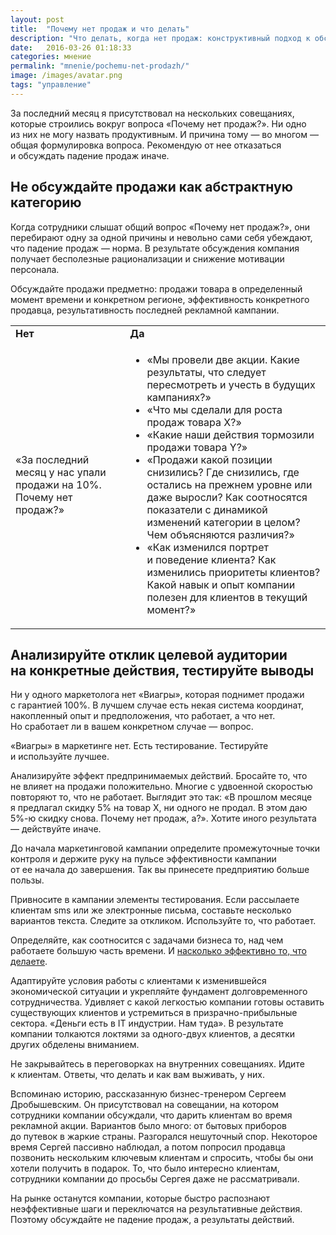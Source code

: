 ```yaml
---
layout: post
title:  "Почему нет продаж и что делать"
description: "Что делать, когда нет продаж: конструктивный подход к обсуждению падения продаж"
date:   2016-03-26 01:18:33 
categories: мнение
permalink: "mnenie/pochemu-net-prodazh/"
image: /images/avatar.png
tags: "управление"
---
```


<p>За&nbsp;последний месяц я&nbsp;присутствовал на&nbsp;нескольких совещаниях, которые строились вокруг вопроса «Почему нет продаж?». Ни&nbsp;одно из&nbsp;них не&nbsp;могу назвать продуктивным. И&nbsp;причина тому&nbsp;— во&nbsp;многом&nbsp;— общая формулировка вопроса. Рекомендую от&nbsp;нее отказаться и&nbsp;обсуждать падение продаж иначе.</p>
<!--more-->
<h2>Не&nbsp;обсуждайте продажи как абстрактную категорию</h2>
<p>Когда сотрудники слышат общий вопрос «Почему нет продаж?», они перебирают одну за&nbsp;одной причины и&nbsp;невольно сами себя убеждают, что падение продаж&nbsp;— норма. В&nbsp;результате обсуждения компания получает бесполезные рационализации и&nbsp;снижение мотивации персонала. </p>
<p>Обсуждайте продажи предметно: продажи товара в&nbsp;определенный момент времени и&nbsp;конкретном регионе, эффективность конкретного продавца, результативность последней рекламной кампании. </p>
	


<div class="address"><table>
<tbody>
<tr>
<td class="a_c" ><strong>Нет</strong></td>
<td class="a_c" ><strong>Да</strong></td>
</tr>
<tr>
<td class="a_m a_c" >«За&nbsp;последний месяц у&nbsp;нас упали продажи на&nbsp;10%. Почему нет продаж?»</td>
<td class="a_m a_c" ><ul> 
	<li>«Мы&nbsp;провели две акции. Какие результаты, что следует пересмотреть и&nbsp;учесть в&nbsp;будущих кампаниях?»</li>
	<li>«Что мы&nbsp;сделали для роста продаж товара Х?»</li>
	<li>«Какие наши действия тормозили продажи товара Y?»</li>
	<li>«Продажи какой позиции снизились? Где снизились, где остались на&nbsp;прежнем уровне или даже выросли? Как соотносятся показатели с&nbsp;динамикой изменений категории в&nbsp;целом? Чем объясняются различия?»</li>
	<li>«Как изменился портрет и&nbsp;поведение клиента? Как изменились приоритеты клиентов? Какой навык и&nbsp;опыт компании полезен для клиентов в&nbsp;текущий момент?»</li>
 </ul></td>
</tr>
</tbody>
</table>
</div>




<h2>Анализируйте отклик целевой аудитории на&nbsp;конкретные действия, тестируйте выводы</h2>
<p>Ни&nbsp;у&nbsp;одного маркетолога нет «Виагры», которая поднимет продажи с&nbsp;гарантией 100%. В&nbsp;лучшем случае есть некая система координат, накопленный опыт и&nbsp;предположения, что работает, а&nbsp;что нет. Но&nbsp;сработает&nbsp;ли в&nbsp;вашем конкретном случае&nbsp;— вопрос.</p>
<div class="hip">«Виагры» в&nbsp;маркетинге нет. Есть тестирование. Тестируйте и&nbsp;используйте лучшее.</div>

Анализируйте эффект предпринимаемых действий. Бросайте&nbsp;то, что не&nbsp;влияет на&nbsp;продажи положительно. Многие с&nbsp;удвоенной скоростью повторяют&nbsp;то, что не&nbsp;работает. Выглядит это так: «В&nbsp;прошлом месяце я&nbsp;предлагал скидку&nbsp;5% на&nbsp;товар&nbsp;Х, ни&nbsp;одного не&nbsp;продал. В&nbsp;этом даю 5%-ю скидку снова. Почему нет продаж, а?». Хотите иного результата — действуйте иначе. 
<p>До&nbsp;начала маркетинговой кампании определите промежуточные точки контроля и&nbsp;держите руку на&nbsp;пульсе эффективности кампании от&nbsp;ее&nbsp;начала до&nbsp;завершения. Так вы&nbsp;принесете предприятию больше пользы.</p>
<p>Привносите в&nbsp;кампании элементы тестирования. Если рассылаете клиентам sms или&nbsp;же электронные письма, составьте несколько вариантов текста. Следите за&nbsp;откликом. Используйте&nbsp;то, что работает.</p>
 
<p>Определяйте, как соотносится с&nbsp;задачами бизнеса&nbsp;то, над чем работаете большую часть времени. И&nbsp;<a href="http://www.bartoshevich.by/instrukcii/effektivnost-marketinga/">насколько эффективно&nbsp;то, что делаете</a>.</p>
<p>Адаптируйте условия работы с&nbsp;клиентами к&nbsp;изменившейся экономической ситуации и&nbsp;укрепляйте фундамент долговременного сотрудничества. Удивляет с&nbsp;какой легкостью компании готовы оставить существующих клиентов и&nbsp;устремиться в&nbsp;призрачно-прибыльные сектора. «Деньги есть в&nbsp;IT индустрии. Нам туда». В&nbsp;результате компании толкаются локтями за&nbsp;одного-двух клиентов, а&nbsp;десятки других обделены вниманием.</p>
<p>Не&nbsp;закрывайтесь в&nbsp;переговорках на&nbsp;внутренних совещаниях. Идите к&nbsp;клиентам. Ответы, что делать и&nbsp;как вам выживать, у&nbsp;них.</p>
<div class="notetip">Вспоминаю историю, рассказанную бизнес-тренером Сергеем Дробышевским. Он&nbsp;присутствовал на&nbsp;совещании, на&nbsp;котором сотрудники компании обсуждали, что дарить клиентам во&nbsp;время рекламной акции. Вариантов было много: от&nbsp;бытовых приборов до&nbsp;путевок в&nbsp;жаркие страны. Разгорался нешуточный спор. Некоторое время Сергей пассивно наблюдал, а&nbsp;потом попросил продавца позвонить нескольким ключевым клиентам и&nbsp;спросить, чтобы&nbsp;бы они хотели получить в&nbsp;подарок. То, что было интересно клиентам, сотрудники компании до&nbsp;просьбы Сергея даже не&nbsp;рассматривали.</div>
<p></p>
<p>На&nbsp;рынке останутся компании, которые быстро распознают неэффективные шаги и&nbsp;переключатся на&nbsp;результативные действия. Поэтому обсуждайте не&nbsp;падение продаж, а&nbsp;результаты действий.</p>
